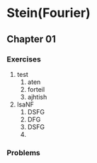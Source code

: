 # Stein(Fourier)

## Chapter 01

### Exercises

1. test
   1. aten
   2. forteil
   3. ajhtish
2. lsaNF
   1. DSFG
   2. DFG
   3. DSFG
   4. 

### Problems